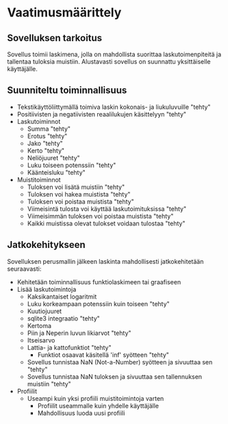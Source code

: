 # Vaatimusmäärittely

## Sovelluksen tarkoitus
Sovellus toimii laskimena, jolla on mahdollista suorittaa laskutoimenpiteitä ja tallentaa tuloksia muistiin.  Alustavasti sovellus on suunnattu yksittäiselle käyttäjälle.

## Suunniteltu toiminnallisuus
- Tekstikäyttöliittymällä toimiva laskin kokonais- ja liukuluvuille "tehty"
- Positiivisten ja negatiivisten reaalilukujen käsittelyyn "tehty"
- Laskutoiminnot
  - Summa "tehty"
  - Erotus "tehty"
  - Jako "tehty"
  - Kerto "tehty"
  - Neliöjuuret "tehty"
  - Luku toiseen potenssiin "tehty"
  - Käänteisluku "tehty"
- Muistitoiminnot
  - Tuloksen voi lisätä muistiin "tehty"
  - Tuloksen voi hakea muistista "tehty"
  - Tuloksen voi poistaa muistista "tehty"
  - Viimeisintä tulosta voi käyttää laskutoimituksissa "tehty"
  - Viimeisimmän tuloksen voi poistaa muistista "tehty"
  - Kaikki muistissa olevat tulokset voidaan tulostaa "tehty"

## Jatkokehitykseen
Sovelluksen perusmallin jälkeen laskinta mahdollisesti jatkokehitetään seuraavasti:
- Kehitetään toiminnallisuus funktiolaskimeen tai graafiseen
- Lisää laskutoimintoja
  - Kaksikantaiset logaritmit
  - Luku korkeampaan potenssiin kuin toiseen "tehty"
  - Kuutiojuuret
  - sqlite3 integraatio "tehty"
  - Kertoma
  - Piin ja Neperin luvun likiarvot "tehty"
  - Itseisarvo
  - Lattia- ja kattofunktiot "tehty"
    - Funktiot osaavat käsitellä 'inf' syötteen "tehty"
  - Sovellus tunnistaa NaN (Not-a-Number) syötteen ja sivuuttaa sen "tehty"
  - Sovellus tunnistaa NaN tuloksen ja sivuuttaa sen tallennuksen muistiin "tehty"
- Profiilit
  - Useampi kuin yksi profiili muistitoimintoja varten
    - Profiilit useammalle kuin yhdelle käyttäjälle
    - Mahdollisuus luoda uusi profiili

